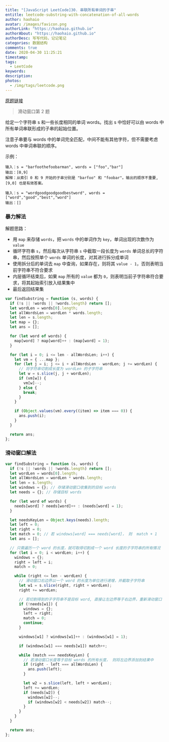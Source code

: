 ```yaml
---
title: "[JavaScript LeetCode]30. 串联所有单词的子串"
entitle: leetcode-substring-with-concatenation-of-all-words
author: haohaio
avatar: /images/favicon.png
authorLink: "https://haohaio.github.io"
authorAbout: "https://haohaio.github.io"
authorDesc: 写写代码，记记笔记
categories: 数据结构
comments: true
date: 2020-04-30 11:25:21
timestamp:
tags:
  - LeetCode
keywords:
description:
photos:
  - /img/tags/leetcode.png
---
```


[原题链接](https://leetcode-cn.com/problems/substring-with-concatenation-of-all-words/)

> 滑动窗口第 2 题

给定一个字符串 s 和一些长度相同的单词 words。找出 s 中恰好可以由 words 中所有单词串联形成的子串的起始位置。

注意子串要与 words 中的单词完全匹配，中间不能有其他字符，但不需要考虑 words 中单词串联的顺序。

示例：

```code
输入：s = "barfoothefoobarman", words = ["foo","bar"]
输出：[0,9]
解释：从索引 0 和 9 开始的子串分别是 "barfoo" 和 "foobar"。输出的顺序不重要, [9,0] 也是有效答案。

输入：s = "wordgoodgoodgoodbestword", words = ["word","good","best","word"]
输出：[]
```

### 暴力解法

解题思路：

- 用 `map` 来存储 `words`，把 `words` 中的单词作为 `key`，单词出现的次数作为 `value`
- 循环字符串 `s`，然后每次从字符串 `s` 中截取一段长度为 `words` 单词总长的字符串，然后按照单个 `words` 单词的长度，对其进行拆分成单词
- 使用拆分后的单词去 `map` 中查询，如果存在，则将其 `value - 1`，否则表明当前字符串不符合要求
- 内层循环结束后，如果 `map` 所有的 `value` 都为 `0`，则表明当前子字符串符合要求，将其起始索引放入结果集中
- 最后返回结果集

```js
var findSubstring = function (s, words) {
  if (!s || !words || !words.length) return [];
  let wordLen = words[0].length;
  let allWordsLen = wordLen * words.length;
  let len = s.length;
  let map = {};
  let ans = [];

  for (let word of words) {
    map[word] ? map[word]++ : (map[word] = 1);
  }

  for (let i = 0; i <= len - allWordsLen; i++) {
    let vm = { ...map };
    for (let j = i; j <= i + allWordsLen - wordLen; j += wordLen) {
      // 将字符串切割成长度为 wordLen 的子字符串
      let w = s.slice(j, j + wordLen);
      if (vm[w]) {
        vm[w]--;
      } else {
        break;
      }
    }

    if (Object.values(vm).every((item) => item === 0)) {
      ans.push(i);
    }
  }

  return ans;
};
```

### 滑动窗口解法

```js
var findSubstring = function (s, words) {
  if (!s || !words || !words.length) return [];
  let wordLen = words[0].length;
  let allWordsLen = wordLen * words.length;
  let len = s.length;
  let windows = {}; // 存储滑动窗口收集到的目标 words
  let needs = {}; // 存储目标 words

  for (let word of words) {
    needs[word] ? needs[word]++ : (needs[word] = 1);
  }

  let needsKeyLen = Object.keys(needs).length;
  let left = 0;
  let right = 0;
  let match = 0; // 若 windows[word] === needs[word]， 则  match + 1
  let ans = [];

  // 只需遍历一个 word 的长度，就可取得切割成一个 word 长度的子字符串的所有情况
  for (let i = 0; i < wordLen; i++) {
    windows = {};
    right = left = i;
    match = 0;

    while (right <= len - wordLen) {
      // 滑动窗口右边界以一个 word 的长度为单位进行递增，并截取子字符串
      let w1 = s.slice(right, right + wordLen);
      right += wordLen;

      // 若切割得到的子字符串不是目标 word, 直接让左边界等于右边界，重新滑动窗口
      if (!needs[w1]) {
        windows = {};
        left = right;
        match = 0;
        continue;
      }

      windows[w1] ? windows[w1]++ : (windows[w1] = 1);

      if (windows[w1] === needs[w1]) match++;

      while (match === needsKeyLen) {
        // 若滑动窗口长度等于目标 words 的所有长度， 则将左边界添加到结果中
        if (right - left === allWordsLen) {
          ans.push(left);
        }

        let w2 = s.slice(left, left + wordLen);
        left += wordLen;
        if (needs[w2]) {
          windows[w2]--;
          if (windows[w2] < needs[w2]) match--;
        }
      }
    }
  }

  return ans;
};
```
